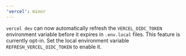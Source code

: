 ```yaml
---
'vercel': minor
---
```


`vercel dev` can now automatically refresh the `VERCEL_OIDC_TOKEN` environment
variable before it expires in `.env.local` files. This feature is currently
opt-in. Set the local environment variable `REFRESH_VERCEL_OIDC_TOKEN` to enable
it.
